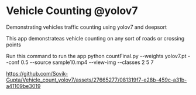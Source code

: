 # Vehicle Counting @yolov7
Demonstrating vehicles traffic counting using yolov7 and deepsort

This app demonstrateas vehicle counting on any sort of roads or crossing points

Run this command to run the app
python countFinal.py --weights yolov7.pt --conf 0.5 --source sample10.mp4 --view-img --classes 2 5 7



https://github.com/Sovik-Gupta/Vehicle_count_yolov7/assets/27665277/081319f7-e28b-459c-a31b-a41109be3019

